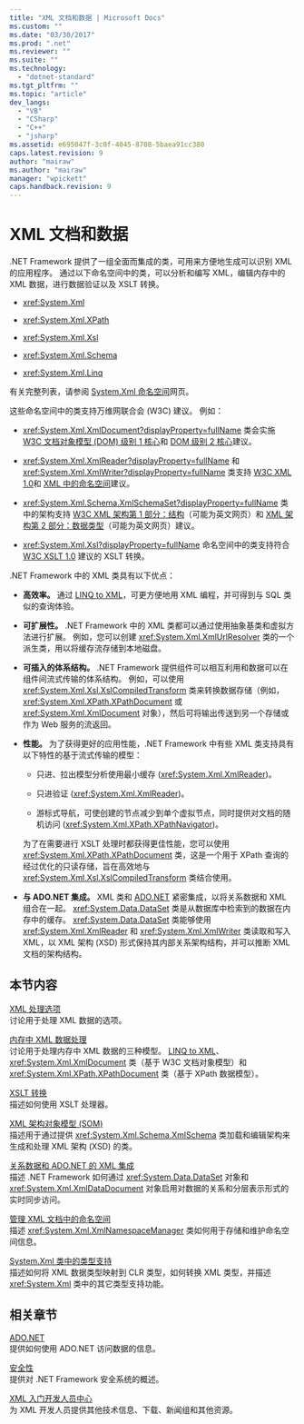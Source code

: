 ```yaml
---
title: "XML 文档和数据 | Microsoft Docs"
ms.custom: ""
ms.date: "03/30/2017"
ms.prod: ".net"
ms.reviewer: ""
ms.suite: ""
ms.technology: 
  - "dotnet-standard"
ms.tgt_pltfrm: ""
ms.topic: "article"
dev_langs: 
  - "VB"
  - "CSharp"
  - "C++"
  - "jsharp"
ms.assetid: e695047f-3c0f-4045-8708-5baea91cc380
caps.latest.revision: 9
author: "mairaw"
ms.author: "mairaw"
manager: "wpickett"
caps.handback.revision: 9
---
```

# XML 文档和数据
.NET Framework 提供了一组全面而集成的类，可用来方便地生成可以识别 XML 的应用程序。  通过以下命名空间中的类，可以分析和编写 XML，编辑内存中的 XML 数据，进行数据验证以及 XSLT 转换。  
  
-   <xref:System.Xml>  
  
-   <xref:System.Xml.XPath>  
  
-   <xref:System.Xml.Xsl>  
  
-   <xref:System.Xml.Schema>  
  
-   <xref:System.Xml.Linq>  
  
 有关完整列表，请参阅 [System.Xml 命名空间](http://msdn.microsoft.com/library/gg145036.aspx)网页。  
  
 这些命名空间中的类支持万维网联合会 \(W3C\) 建议。  例如：  
  
-   <xref:System.Xml.XmlDocument?displayProperty=fullName> 类会实施 [W3C 文档对象模型 \(DOM\) 级别 1 核心](http://www.w3.org/TR/REC-DOM-Level-1/)和 [DOM 级别 2 核心](http://www.w3.org/TR/DOM-Level-2-Core/)建议。  
  
-   <xref:System.Xml.XmlReader?displayProperty=fullName> 和 <xref:System.Xml.XmlWriter?displayProperty=fullName> 类支持 [W3C XML 1.0](http://www.w3.org/TR/2006/REC-xml-20060816/)和 [XML 中的命名空间](http://www.w3.org/TR/REC-xml-names/)建议。  
  
-   <xref:System.Xml.Schema.XmlSchemaSet?displayProperty=fullName> 类中的架构支持 [W3C XML 架构第 1 部分：结构](http://www.w3.org/TR/xmlschema-1/)（可能为英文网页）和 [XML 架构第 2 部分：数据类型](http://www.w3.org/TR/xmlschema-2/)（可能为英文网页）建议。  
  
-   <xref:System.Xml.Xsl?displayProperty=fullName> 命名空间中的类支持符合 [W3C XSLT 1.0](http://www.w3.org/TR/xslt) 建议的 XSLT 转换。  
  
 .NET Framework 中的 XML 类具有以下优点：  
  
-   **高效率。** 通过 [LINQ to XML](../../../../ocs/visual-basic/programming-guide/concepts/linq/linq-to-xml.md)，可更方便地用 XML 编程，并可得到与 SQL 类似的查询体验。  
  
-   **可扩展性。** .NET Framework 中的 XML 类都可以通过使用抽象基类和虚拟方法进行扩展。  例如，您可以创建 <xref:System.Xml.XmlUrlResolver> 类的一个派生类，用以将缓存流存储到本地磁盘。  
  
-   **可插入的体系结构。** .NET Framework 提供组件可以相互利用和数据可以在组件间流式传输的体系结构。  例如，可以使用 <xref:System.Xml.Xsl.XslCompiledTransform> 类来转换数据存储（例如，<xref:System.Xml.XPath.XPathDocument> 或 <xref:System.Xml.XmlDocument> 对象），然后可将输出传送到另一个存储或作为 Web 服务的流返回。  
  
-   **性能。** 为了获得更好的应用性能，.NET Framework 中有些 XML 类支持具有以下特性的基于流式传输的模型：  
  
    -   只进、拉出模型分析使用最小缓存 \(<xref:System.Xml.XmlReader>\)。  
  
    -   只进验证 \(<xref:System.Xml.XmlReader>\)。  
  
    -   游标式导航，可使创建的节点减少到单个虚拟节点，同时提供对文档的随机访问 \(<xref:System.Xml.XPath.XPathNavigator>\)。  
  
     为了在需要进行 XSLT 处理时都获得更佳性能，您可以使用 <xref:System.Xml.XPath.XPathDocument> 类，这是一个用于 XPath 查询的经过优化的只读存储，旨在高效地与 <xref:System.Xml.Xsl.XslCompiledTransform> 类结合使用。  
  
-   **与 ADO.NET 集成。** XML 类和 [ADO.NET](../../../../docs/framework/data/adonet/index.md) 紧密集成，以将关系数据和 XML 组合在一起。  <xref:System.Data.DataSet> 类是从数据库中检索到的数据在内存中的缓存。  <xref:System.Data.DataSet> 类能够使用 <xref:System.Xml.XmlReader> 和 <xref:System.Xml.XmlWriter> 类读取和写入 XML，以 XML 架构 \(XSD\) 形式保持其内部关系架构结构，并可以推断 XML 文档的架构结构。  
  
## 本节内容  
 [XML 处理选项](../../../../docs/standard/data/xml/xml-processing-options.md)  
 讨论用于处理 XML 数据的选项。  
  
 [内存中 XML 数据处理](../../../../docs/standard/data/xml/processing-xml-data-in-memory.md)  
 讨论用于处理内存中 XML 数据的三种模型。  [LINQ to XML](../../../../ocs/visual-basic/programming-guide/concepts/linq/linq-to-xml.md)、<xref:System.Xml.XmlDocument> 类（基于 W3C 文档对象模型）和 <xref:System.Xml.XPath.XPathDocument> 类（基于 XPath 数据模型）。  
  
 [XSLT 转换](../../../../docs/standard/data/xml/xslt-transformations.md)  
 描述如何使用 XSLT 处理器。  
  
 [XML 架构对象模型 \(SOM\)](../../../../docs/standard/data/xml/xml-schema-object-model-som.md)  
 描述用于通过提供 <xref:System.Xml.Schema.XmlSchema> 类加载和编辑架构来生成和处理 XML 架构 \(XSD\) 的类。  
  
 [关系数据和 ADO.NET 的 XML 集成](../../../../docs/standard/data/xml/xml-integration-with-relational-data-and-adonet.md)  
 描述 .NET Framework 如何通过 <xref:System.Data.DataSet> 对象和 <xref:System.Xml.XmlDataDocument> 对象启用对数据的关系和分层表示形式的实时同步访问。  
  
 [管理 XML 文档中的命名空间](../../../../docs/standard/data/xml/managing-namespaces-in-an-xml-document.md)  
 描述 <xref:System.Xml.XmlNamespaceManager> 类如何用于存储和维护命名空间信息。  
  
 [System.Xml 类中的类型支持](../../../../docs/standard/data/xml/type-support-in-the-system-xml-classes.md)  
 描述如何将 XML 数据类型映射到 CLR 类型，如何转换 XML 类型，并描述 <xref:System.Xml> 类中的其它类型支持功能。  
  
## 相关章节  
 [ADO.NET](../../../../docs/framework/data/adonet/index.md)  
 提供如何使用 ADO.NET 访问数据的信息。  
  
 [安全性](../../../../docs/standard/security/index.md)  
 提供对 .NET Framework 安全系统的概述。  
  
 [XML 入门开发人员中心](http://go.microsoft.com/fwlink/?linkid=42458)  
 为 XML 开发人员提供其他技术信息、下载、新闻组和其他资源。